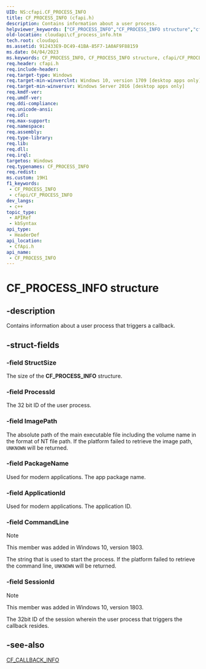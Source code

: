 ```yaml
---
UID: NS:cfapi.CF_PROCESS_INFO
title: CF_PROCESS_INFO (cfapi.h)
description: Contains information about a user process.
helpviewer_keywords: ["CF_PROCESS_INFO","CF_PROCESS_INFO structure","cfapi/CF_PROCESS_INFO","cloudApi.cf_process_info"]
old-location: cloudapi\cf_process_info.htm
tech.root: cloudapi
ms.assetid: 912433E9-DC49-41BA-85F7-1A0AF9F88159
ms.date: 04/04/2023
ms.keywords: CF_PROCESS_INFO, CF_PROCESS_INFO structure, cfapi/CF_PROCESS_INFO, cloudApi.cf_process_info
req.header: cfapi.h
req.include-header: 
req.target-type: Windows
req.target-min-winverclnt: Windows 10, version 1709 [desktop apps only]
req.target-min-winversvr: Windows Server 2016 [desktop apps only]
req.kmdf-ver: 
req.umdf-ver: 
req.ddi-compliance: 
req.unicode-ansi: 
req.idl: 
req.max-support: 
req.namespace: 
req.assembly: 
req.type-library: 
req.lib: 
req.dll: 
req.irql: 
targetos: Windows
req.typenames: CF_PROCESS_INFO
req.redist: 
ms.custom: 19H1
f1_keywords:
 - CF_PROCESS_INFO
 - cfapi/CF_PROCESS_INFO
dev_langs:
 - c++
topic_type:
 - APIRef
 - kbSyntax
api_type:
 - HeaderDef
api_location:
 - CfApi.h
api_name:
 - CF_PROCESS_INFO
---
```


# CF_PROCESS_INFO structure

## -description

Contains information about a user process that triggers a callback.

## -struct-fields

### -field StructSize

The size of the **CF_PROCESS_INFO** structure.

### -field ProcessId

The 32 bit ID of the user process.

### -field ImagePath

The absolute path of the main executable file including the volume name in the format of NT file path. If the platform failed to retrieve the image path, `UNKNOWN` will be returned.

### -field PackageName

Used for modern applications. The app package name.

### -field ApplicationId

Used for modern applications. The application ID.

### -field CommandLine

>[!NOTE]
>This member was added in Windows 10, version 1803.

The string that is used to start the process. If the platform failed to retrieve the command line, `UNKNOWN` will be returned.

### -field SessionId

>[!NOTE]
>This member was added in Windows 10, version 1803.

The 32bit ID of the session wherein the user process that triggers the callback resides.

## -see-also

[CF_CALLBACK_INFO](ns-cfapi-cf_callback_info.md)
